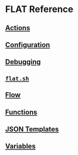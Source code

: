 # FLAT Reference

## [Actions](actions/README.md)

## [Configuration](configuration.md)

## [Debugging](debugging.md)

## [`flat.sh`](flat-sh.md)

## [Flow](flow.md)

## [Functions](functions/README.md)

## [JSON Templates](templating/README.md)

## [Variables](variables.md)
